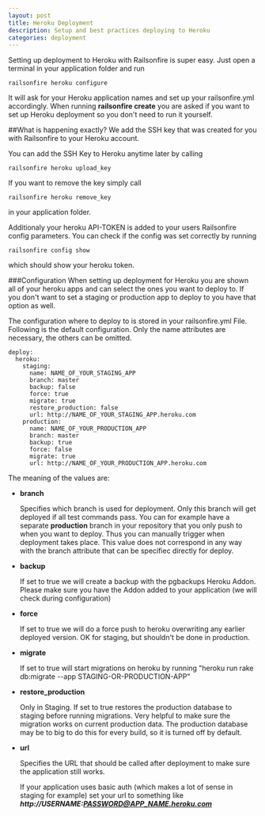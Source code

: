 ```yaml
---
layout: post
title: Heroku Deployment
description: Setup and best practices deploying to Heroku
categories: deployment
---
```

Setting up deployment to Heroku with Railsonfire is super easy. Just open a terminal in your application folder and run

    railsonfire heroku configure

It will ask for your Heroku application names and set up your railsonfire.yml accordingly. When running **railsonfire create** you are asked if you want to set up Heroku deployment so you don't need to run it yourself.

##What is happening exactly?
We add the SSH key that was created for you with Railsonfire to your Heroku account.

You can add the SSH Key to Heroku anytime later by calling

    railsonfire heroku upload_key

If you want to remove the key simply call

    railsonfire heroku remove_key

in your application folder.

Additionaly your heroku API-TOKEN is added to your users Railsonfire config parameters. You can check if the config was set correctly by running

    railsonfire config show

which should show your heroku token.

###Configuration
When setting up deployment for Heroku you are shown all of your heroku apps and can select the ones you want to deploy to. If you don't want to set a staging or production app to deploy to you have that option as well.

The configuration where to deploy to is stored in your railsonfire.yml File. Following is the default configuration. Only the name attributes are necessary, the others can be omitted.


    deploy:
      heroku:
        staging:
          name: NAME_OF_YOUR_STAGING_APP
          branch: master
          backup: false
          force: true
          migrate: true
          restore_production: false
          url: http://NAME_OF_YOUR_STAGING_APP.heroku.com
        production:
          name: NAME_OF_YOUR_PRODUCTION_APP
          branch: master
          backup: true
          force: false
          migrate: true
          url: http://NAME_OF_YOUR_PRODUCTION_APP.heroku.com

The meaning of the values are:

*   **branch**

    Specifies which branch is used for deployment. Only this branch will get deployed if all test commands pass. You can for example have a separate **production** branch in your repository that you only push to when you want to deploy. Thus you can manually trigger when deployment takes place. This value does not correspond in any way with the branch attribute that can be specifiec directly for deploy.

*   **backup**

    If set to true we will create a backup with the pgbackups Heroku Addon. Please make sure you have the Addon added to your application (we will check during configuration)

*   **force**

    If set to true we will do a force push to heroku overwriting any earlier deployed version. OK for staging, but shouldn't be done in production.

*   **migrate**

    If set to true will start migrations on heroku by running "heroku run rake db:migrate --app STAGING-OR-PRODUCTION-APP"

*   **restore_production**

    Only in Staging. If set to true restores the production database to staging before running migrations. Very helpful to make sure the migration works on current production data. The production database may be to big to do this for every build, so it is turned off by default.

*   **url**

    Specifies the URL that should be called after deployment to make sure the application still works.

    If your application uses basic auth (which makes a lot of sense in staging for example) set your url to something like ***http://USERNAME:PASSWORD@APP_NAME.heroku.com***